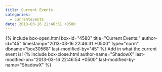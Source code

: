 ```yaml
---
title: Current Events
categories:
  - currentevents
date: 2013-03-16 22:46:31 +0500
---
```

{% include box-open.html box-id="4580" title="Current Events:" author-id="45" timestamp="2013-03-16 22:46:31 +0500" type="norm" dbname="box30568" last-modified-by="45" %}
Add in what the current event is!
{% include box-close.html author-name="ShadowX" last-modified-on="2013-03-16 22:46:54 +0500" last-modified-by-name="ShadowX" %}
